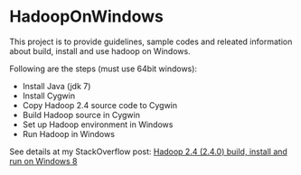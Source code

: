 HadoopOnWindows
===============

This project is to provide guidelines, sample codes and releated information about build, install and use hadoop on Windows.

Following are the steps (must use 64bit windows):
* Install Java (jdk 7)
* Install Cygwin
* Copy Hadoop 2.4 source code to Cygwin
* Build Hadoop source in Cygwin
* Set up Hadoop environment in Windows
* Run Hadoop in Windows

See details at my StackOverflow post: [Hadoop 2.4 (2.4.0) build, install and run on Windows 8](http://stackoverflow.com/questions/24299034/hadoop-2-4-2-4-0-build-install-and-run-on-windows-8)
